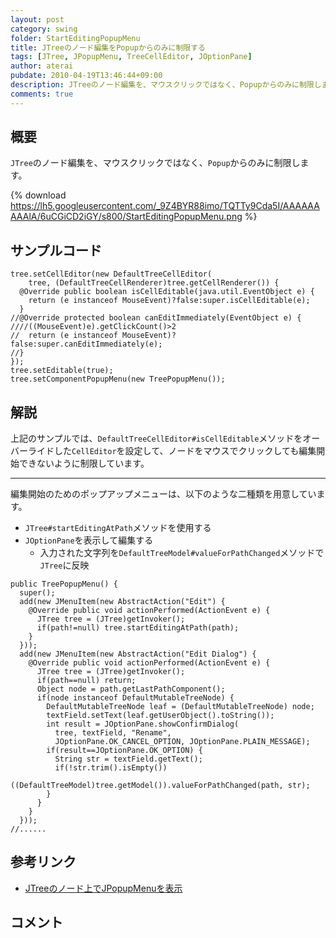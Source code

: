 ```yaml
---
layout: post
category: swing
folder: StartEditingPopupMenu
title: JTreeのノード編集をPopupからのみに制限する
tags: [JTree, JPopupMenu, TreeCellEditor, JOptionPane]
author: aterai
pubdate: 2010-04-19T13:46:44+09:00
description: JTreeのノード編集を、マウスクリックではなく、Popupからのみに制限します。
comments: true
---
```

## 概要
`JTree`のノード編集を、マウスクリックではなく、`Popup`からのみに制限します。

{% download https://lh5.googleusercontent.com/_9Z4BYR88imo/TQTTy9Cda5I/AAAAAAAAAlA/6uCGiCD2iGY/s800/StartEditingPopupMenu.png %}

## サンプルコード
<pre class="prettyprint"><code>tree.setCellEditor(new DefaultTreeCellEditor(
    tree, (DefaultTreeCellRenderer)tree.getCellRenderer()) {
  @Override public boolean isCellEditable(java.util.EventObject e) {
    return (e instanceof MouseEvent)?false:super.isCellEditable(e);
  }
//@Override protected boolean canEditImmediately(EventObject e) {
////((MouseEvent)e).getClickCount()&gt;2
//  return (e instanceof MouseEvent)?false:super.canEditImmediately(e);
//}
});
tree.setEditable(true);
tree.setComponentPopupMenu(new TreePopupMenu());
</code></pre>

## 解説
上記のサンプルでは、`DefaultTreeCellEditor#isCellEditable`メソッドをオーバーライドした`CellEditor`を設定して、ノードをマウスでクリックしても編集開始できないように制限しています。

- - - -
編集開始のためのポップアップメニューは、以下のような二種類を用意しています。

- `JTree#startEditingAtPath`メソッドを使用する
- `JOptionPane`を表示して編集する
    - 入力された文字列を`DefaultTreeModel#valueForPathChanged`メソッドで`JTree`に反映

<!-- dummy comment line for breaking list -->

<pre class="prettyprint"><code>public TreePopupMenu() {
  super();
  add(new JMenuItem(new AbstractAction("Edit") {
    @Override public void actionPerformed(ActionEvent e) {
      JTree tree = (JTree)getInvoker();
      if(path!=null) tree.startEditingAtPath(path);
    }
  }));
  add(new JMenuItem(new AbstractAction("Edit Dialog") {
    @Override public void actionPerformed(ActionEvent e) {
      JTree tree = (JTree)getInvoker();
      if(path==null) return;
      Object node = path.getLastPathComponent();
      if(node instanceof DefaultMutableTreeNode) {
        DefaultMutableTreeNode leaf = (DefaultMutableTreeNode) node;
        textField.setText(leaf.getUserObject().toString());
        int result = JOptionPane.showConfirmDialog(
          tree, textField, "Rename",
          JOptionPane.OK_CANCEL_OPTION, JOptionPane.PLAIN_MESSAGE);
        if(result==JOptionPane.OK_OPTION) {
          String str = textField.getText();
          if(!str.trim().isEmpty())
            ((DefaultTreeModel)tree.getModel()).valueForPathChanged(path, str);
        }
      }
    }
  }));
//......
</code></pre>

## 参考リンク
- [JTreeのノード上でJPopupMenuを表示](http://ateraimemo.com/Swing/TreeNodePopupMenu.html)

<!-- dummy comment line for breaking list -->

## コメント

